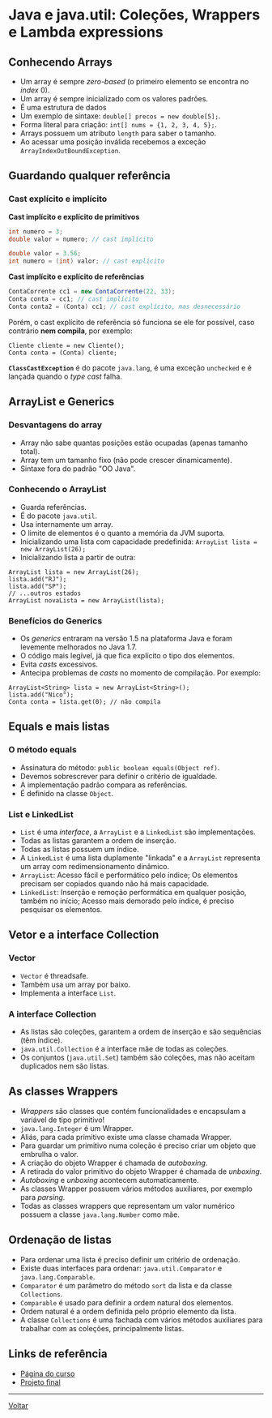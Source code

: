# Java e java.util: Coleções, Wrappers e Lambda expressions

## Conhecendo Arrays

- Um array é sempre *zero-based* (o primeiro elemento se encontra no *index* 0).
- Um array é sempre inicializado com os valores padrões.
- É uma estrutura de dados
- Um exemplo de sintaxe: `double[] precos = new double[5];`.
- Forma literal para criação: `int[] nums = {1, 2, 3, 4, 5};`.
- Arrays possuem um atributo `length` para saber o tamanho.
- Ao acessar uma posição inválida recebemos a exceção `ArrayIndexOutBoundException`.

## Guardando qualquer referência

### Cast explícito e implícito

**Cast implícito e explícito de primitivos**

```java
int numero = 3;
double valor = numero; // cast implícito
```

```java
double valor = 3.56;
int numero = (int) valor; // cast explícito 
```

**Cast implícito e explícito de referências**

```java
ContaCorrente cc1 = new ContaCorrente(22, 33);
Conta conta = cc1; // cast implícito
Conta conta2 = (Conta) cc1; // cast explícito, mas desnecessário
```

Porém, o cast explícito de referência só funciona se ele for possível, caso contrário **nem compila**, por exemplo:

```
Cliente cliente = new Cliente();
Conta conta = (Conta) cliente;
```

**`ClassCastException`** é do pacote `java.lang`, é uma exceção `unchecked` e é lançada quando o *type cast* falha.

## ArrayList e Generics

### Desvantagens do array

- Array não sabe quantas posições estão ocupadas (apenas tamanho total).
- Array tem um tamanho fixo (não pode crescer dinamicamente).
- Sintaxe fora do padrão "OO Java".

### Conhecendo o ArrayList

- Guarda referências.
- É do pacote `java.util`.
- Usa internamente um array.
- O limite de elementos é o quanto a memória da JVM suporta.
- Inicializando uma lista com capacidade predefinida: `ArrayList lista = new ArrayList(26);`
- Inicializando lista a partir de outra:
```
ArrayList lista = new ArrayList(26);
lista.add("RJ");
lista.add("SP");
// ...outros estados
ArrayList novaLista = new ArrayList(lista);
```

### Benefícios do Generics

- Os *generics* entraram na versão 1.5 na plataforma Java e foram levemente melhorados no Java 1.7.
- O código mais legível, já que fica explícito o tipo dos elementos.
- Evita *casts* excessivos.
- Antecipa problemas de *casts* no momento de compilação. Por exemplo:
```
ArrayList<String> lista = new ArrayList<String>();
lista.add("Nico");
Conta conta = lista.get(0); // não compila
```

## Equals e mais listas

### O método equals

- Assinatura do método: `public boolean equals(Object ref)`.
- Devemos sobrescrever para definir o critério de igualdade.
- A implementação padrão compara as referências.
- É definido na classe `Object`.

### List e LinkedList

- `List` é uma *interface*, a `ArrayList` e a `LinkedList` são implementações.
- Todas as listas garantem a ordem de inserção.
- Todas as listas possuem um índice.
- A `LinkedList` é uma lista duplamente "linkada" e a `ArrayList` representa um array com redimensionamento dinâmico.
- `ArrayList`: Acesso fácil e performático pelo índice; Os elementos precisam ser copiados quando não há mais capacidade.
- `LinkedList`: Inserção e remoção performática em qualquer posição, também no início; Acesso mais demorado pelo índice, é preciso pesquisar os elementos.

## Vetor e a interface Collection

### Vector

- `Vector` é threadsafe.
- Também usa um array por baixo.
- Implementa a interface `List`.

### A interface Collection

- As listas são coleções, garantem a ordem de inserção e são sequências (têm índice).
- `java.util.Collection` é a interface mãe de todas as coleções.
- Os conjuntos (`java.util.Set`) também são coleções, mas não aceitam duplicados nem são listas.

## As classes Wrappers

- *Wrappers* são classes que contém funcionalidades e encapsulam a variável de tipo primitivo!
- `java.lang.Integer` é um Wrapper.
- Aliás, para cada primitivo existe uma classe chamada Wrapper.
- Para guardar um primitivo numa coleção é preciso criar um objeto que embrulha o valor.
- A criação do objeto Wrapper é chamada de *autoboxing*.
- A retirada do valor primitivo do objeto Wrapper é chamada de *unboxing*.
- *Autoboxing* e *unboxing* acontecem automaticamente.
- As classes Wrapper possuem vários métodos auxiliares, por exemplo para *parsing*.
- Todas as classes wrappers que representam um valor numérico possuem a classe `java.lang.Number` como mãe.

## Ordenação de listas

- Para ordenar uma lista é preciso definir um critério de ordenação.
- Existe duas interfaces para ordenar: `java.util.Comparator` e `java.lang.Comparable`.
- `Comparator` é um parâmetro do método `sort` da lista e da classe `Collections`.
- `Comparable` é usado para definir a ordem natural dos elementos.
- Ordem natural é a ordem definida pelo próprio elemento da lista.
- A classe `Collections` é uma fachada com vários métodos auxiliares para trabalhar com as coleções, principalmente listas.

## Links de referência

- [Página do curso](https://cursos.alura.com.br/course/java-util-lambdas)
- [Projeto final](https://caelum-online-public.s3.amazonaws.com/850-java-util/08/java6-final.zip)

---

[Voltar](./README.md)
